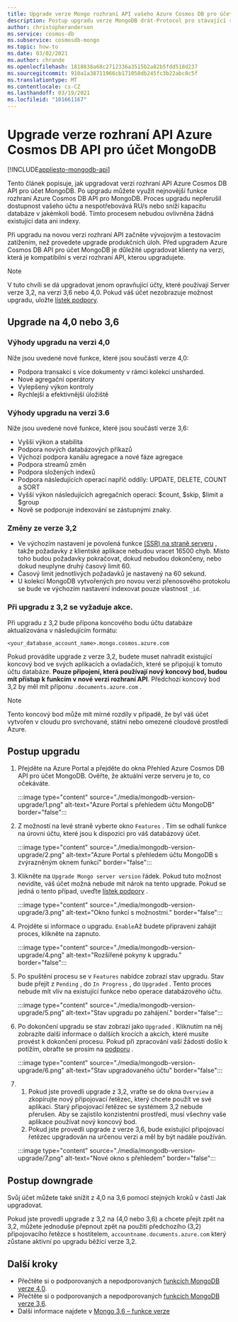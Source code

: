 ```yaml
---
title: Upgrade verze Mongo rozhraní API vašeho Azure Cosmos DB pro účet MongoDB
description: Postup upgradu verze MongoDB drát-Protocol pro stávající rozhraní API Azure Cosmos DB pro účty MongoDB bez problémů
author: christopheranderson
ms.service: cosmos-db
ms.subservice: cosmosdb-mongo
ms.topic: how-to
ms.date: 03/02/2021
ms.author: chrande
ms.openlocfilehash: 1818838a68c2712336a3515b2a82b5fdd518d237
ms.sourcegitcommit: 910a1a38711966cb171050db245fc3b22abc8c5f
ms.translationtype: MT
ms.contentlocale: cs-CZ
ms.lasthandoff: 03/19/2021
ms.locfileid: "101661167"
---
```

# <a name="upgrade-the-api-version-of-your-azure-cosmos-db-api-for-mongodb-account"></a>Upgrade verze rozhraní API Azure Cosmos DB API pro účet MongoDB
[!INCLUDE[appliesto-mongodb-api](includes/appliesto-mongodb-api.md)]

Tento článek popisuje, jak upgradovat verzi rozhraní API Azure Cosmos DB API pro účet MongoDB. Po upgradu můžete využít nejnovější funkce rozhraní Azure Cosmos DB API pro MongoDB. Proces upgradu nepřerušil dostupnost vašeho účtu a nespotřebovává RU/s nebo sníží kapacitu databáze v jakémkoli bodě. Tímto procesem nebudou ovlivněna žádná existující data ani indexy. 

Při upgradu na novou verzi rozhraní API začněte vývojovým a testovacím zatížením, než provedete upgrade produkčních úloh. Před upgradem Azure Cosmos DB API pro účet MongoDB je důležité upgradovat klienty na verzi, která je kompatibilní s verzí rozhraní API, kterou upgradujete.

>[!Note]
> V tuto chvíli se dá upgradovat jenom opravňující účty, které používají Server verze 3,2, na verzi 3,6 nebo 4,0. Pokud váš účet nezobrazuje možnost upgradu, uložte [lístek podpory](https://portal.azure.com/?#blade/Microsoft_Azure_Support/HelpAndSupportBlade).

## <a name="upgrading-to-40-or-36"></a>Upgrade na 4,0 nebo 3,6

### <a name="benefits-of-upgrading-to-version-40"></a>Výhody upgradu na verzi 4,0

Níže jsou uvedené nové funkce, které jsou součástí verze 4,0:
- Podpora transakcí s více dokumenty v rámci kolekcí unsharded.
- Nové agregační operátory
- Vylepšený výkon kontroly
- Rychlejší a efektivnější úložiště

### <a name="benefits-of-upgrading-to-version-36"></a>Výhody upgradu na verzi 3.6

Níže jsou uvedené nové funkce, které jsou součástí verze 3,6:
- Vyšší výkon a stabilita
- Podpora nových databázových příkazů
- Výchozí podpora kanálu agregace a nové fáze agregace
- Podpora streamů změn
- Podpora složených indexů
- Podpora následujících operací napříč oddíly: UPDATE, DELETE, COUNT a SORT
- Vyšší výkon následujících agregačních operací: $count, $skip, $limit a $group
- Nově se podporuje indexování se zástupnými znaky.

### <a name="changes-from-version-32"></a>Změny ze verze 3,2

- Ve výchozím nastavení je povolená funkce [(SSR) na straně serveru](prevent-rate-limiting-errors.md) , takže požadavky z klientské aplikace nebudou vracet 16500 chyb. Místo toho budou požadavky pokračovat, dokud nebudou dokončeny, nebo dokud neuplyne druhý časový limit 60.
- Časový limit jednotlivých požadavků je nastavený na 60 sekund.
- U kolekcí MongoDB vytvořených pro novou verzi přenosového protokolu se bude ve výchozím nastavení indexovat pouze vlastnost `_id`.

### <a name="action-required-when-upgrading-from-32"></a>Při upgradu z 3,2 se vyžaduje akce.

Při upgradu z 3,2 bude přípona koncového bodu účtu databáze aktualizována v následujícím formátu:

```
<your_database_account_name>.mongo.cosmos.azure.com
```

Pokud provádíte upgrade z verze 3,2, budete muset nahradit existující koncový bod ve svých aplikacích a ovladačích, které se připojují k tomuto účtu databáze. **Pouze připojení, která používají nový koncový bod, budou mít přístup k funkcím v nové verzi rozhraní API**. Předchozí koncový bod 3,2 by měl mít příponu `.documents.azure.com` .

>[!Note]
> Tento koncový bod může mít mírné rozdíly v případě, že byl váš účet vytvořen v cloudu pro svrchované, státní nebo omezené cloudové prostředí Azure.

## <a name="how-to-upgrade"></a>Postup upgradu

1. Přejděte na Azure Portal a přejděte do okna Přehled Azure Cosmos DB API pro účet MongoDB. Ověřte, že aktuální verze serveru je to, co očekáváte.

    :::image type="content" source="./media/mongodb-version-upgrade/1.png" alt-text="Azure Portal s přehledem účtu MongoDB" border="false":::

2. Z možností na levé straně vyberte okno `Features` . Tím se odhalí funkce na úrovni účtu, které jsou k dispozici pro váš databázový účet.

    :::image type="content" source="./media/mongodb-version-upgrade/2.png" alt-text="Azure Portal s přehledem účtu MongoDB s zvýrazněným oknem funkcí" border="false":::

3. Klikněte na `Upgrade Mongo server version` řádek. Pokud tuto možnost nevidíte, váš účet možná nebude mít nárok na tento upgrade. Pokud se jedná o tento případ, uveďte [lístek podpory](https://portal.azure.com/?#blade/Microsoft_Azure_Support/HelpAndSupportBlade) .

    :::image type="content" source="./media/mongodb-version-upgrade/3.png" alt-text="Okno funkcí s možnostmi." border="false":::

4. Projděte si informace o upgradu. `Enable`Až budete připraveni zahájit proces, klikněte na zapnuto.

    :::image type="content" source="./media/mongodb-version-upgrade/4.png" alt-text="Rozšířené pokyny k upgradu." border="false":::

5. Po spuštění procesu se v `Features` nabídce zobrazí stav upgradu. Stav bude přejít z `Pending` , do `In Progress` , do `Upgraded` . Tento proces nebude mít vliv na existující funkce nebo operace databázového účtu.

    :::image type="content" source="./media/mongodb-version-upgrade/5.png" alt-text="Stav upgradu po zahájení." border="false":::

6. Po dokončení upgradu se stav zobrazí jako `Upgraded` . Kliknutím na něj zobrazíte další informace o dalších krocích a akcích, které musíte provést k dokončení procesu. Pokud při zpracování vaší žádosti došlo k potížím, obraťte se prosím na [podporu](https://azure.microsoft.com/en-us/support/create-ticket/) .

    :::image type="content" source="./media/mongodb-version-upgrade/6.png" alt-text="Stav upgradovaného účtu" border="false":::

7. 
    1. Pokud jste provedli upgrade z 3,2, vraťte se do okna `Overview` a zkopírujte nový připojovací řetězec, který chcete použít ve své aplikaci. Starý připojovací řetězec se systémem 3,2 nebude přerušen. Aby se zajistilo konzistentní prostředí, musí všechny vaše aplikace používat nový koncový bod.
    2. Pokud jste provedli upgrade z verze 3,6, bude existující připojovací řetězec upgradován na určenou verzi a měl by být nadále používán.

    :::image type="content" source="./media/mongodb-version-upgrade/7.png" alt-text="Nové okno s přehledem" border="false":::


## <a name="how-to-downgrade"></a>Postup downgrade
Svůj účet můžete také snížit z 4,0 na 3,6 pomocí stejných kroků v části Jak upgradovat. 

Pokud jste provedli upgrade z 3,2 na (4,0 nebo 3,6) a chcete přejít zpět na 3,2, můžete jednoduše přepnout zpět na použití předchozího (3,2) připojovacího řetězce s hostitelem, `accountname.documents.azure.com` který zůstane aktivní po upgradu běžící verze 3,2.


## <a name="next-steps"></a>Další kroky

- Přečtěte si o podporovaných a nepodporovaných [funkcích MongoDB verze 4,0](mongodb-feature-support-40.md).
- Přečtěte si o podporovaných a nepodporovaných [funkcích MongoDB verze 3,6](mongodb-feature-support-36.md).
- Další informace najdete v [Mongo 3,6 – funkce verze](https://devblogs.microsoft.com/cosmosdb/azure-cosmos-dbs-api-for-mongodb-now-supports-server-version-3-6/)
